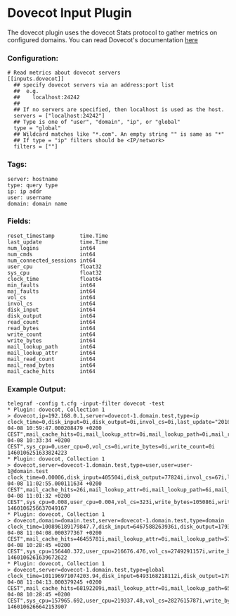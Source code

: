 # Dovecot Input Plugin

The dovecot plugin uses the dovecot Stats protocol to gather metrics on configured
domains. You can read Dovecot's documentation
[here](http://wiki2.dovecot.org/Statistics)


### Configuration:

```
# Read metrics about dovecot servers
[[inputs.dovecot]]
  ## specify dovecot servers via an address:port list
  ##  e.g.
  ##    localhost:24242
  ##
  ## If no servers are specified, then localhost is used as the host.
  servers = ["localhost:24242"]
  ## Type is one of "user", "domain", "ip", or "global"
  type = "global"
  ## Wildcard matches like "*.com". An empty string "" is same as "*"
  ## If type = "ip" filters should be <IP/network>
  filters = [""]
```


### Tags:
	server: hostname
	type: query type
	ip: ip addr
	user: username
	domain: domain name


### Fields:

	reset_timestamp        time.Time
	last_update            time.Time
	num_logins             int64
	num_cmds               int64
	num_connected_sessions int64
	user_cpu               float32
	sys_cpu                float32
	clock_time             float64
	min_faults             int64
	maj_faults             int64
	vol_cs                 int64
	invol_cs               int64
	disk_input             int64
	disk_output            int64
	read_count             int64
	read_bytes             int64
	write_count            int64
	write_bytes            int64
	mail_lookup_path       int64
	mail_lookup_attr       int64
	mail_read_count        int64
	mail_read_bytes        int64
	mail_cache_hits        int64


### Example Output:

```
telegraf -config t.cfg -input-filter dovecot -test
* Plugin: dovecot, Collection 1
> dovecot,ip=192.168.0.1,server=dovecot-1.domain.test,type=ip clock_time=0,disk_input=0i,disk_output=0i,invol_cs=0i,last_update="2016-04-08 10:59:47.000208479 +0200 CEST",mail_cache_hits=0i,mail_lookup_attr=0i,mail_lookup_path=0i,mail_read_bytes=0i,mail_read_count=0i,maj_faults=0i,min_faults=0i,num_cmds=12i,num_connected_sessions=0i,num_logins=6i,read_bytes=0i,read_count=0i,reset_timestamp="2016-04-08 10:33:34 +0200 CEST",sys_cpu=0,user_cpu=0,vol_cs=0i,write_bytes=0i,write_count=0i 1460106251633824223
* Plugin: dovecot, Collection 1
> dovecot,server=dovecot-1.domain.test,type=user,user=user-1@domain.test clock_time=0.00006,disk_input=405504i,disk_output=77824i,invol_cs=67i,last_update="2016-04-08 11:02:55.000111634 +0200 CEST",mail_cache_hits=26i,mail_lookup_attr=0i,mail_lookup_path=6i,mail_read_bytes=86233i,mail_read_count=5i,maj_faults=0i,min_faults=975i,num_cmds=41i,num_logins=3i,read_bytes=368833i,read_count=394i,reset_timestamp="2016-04-08 11:01:32 +0200 CEST",sys_cpu=0.008,user_cpu=0.004,vol_cs=323i,write_bytes=105086i,write_count=176i 1460106256637049167
* Plugin: dovecot, Collection 1
> dovecot,domain=domain.test,server=dovecot-1.domain.test,type=domain clock_time=100896189179847.7,disk_input=6467588263936i,disk_output=17933680439296i,invol_cs=1194808498i,last_update="2016-04-08 11:04:08.000377367 +0200 CEST",mail_cache_hits=46455781i,mail_lookup_attr=0i,mail_lookup_path=571490i,mail_read_bytes=79287033067i,mail_read_count=491243i,maj_faults=16992i,min_faults=1278442541i,num_cmds=606005i,num_connected_sessions=6597i,num_logins=166381i,read_bytes=30231409780721i,read_count=1624912080i,reset_timestamp="2016-04-08 10:28:45 +0200 CEST",sys_cpu=156440.372,user_cpu=216676.476,vol_cs=2749291157i,write_bytes=17097106707594i,write_count=944448998i 1460106261639672622
* Plugin: dovecot, Collection 1
> dovecot,server=dovecot-1.domain.test,type=global clock_time=101196971074203.94,disk_input=6493168218112i,disk_output=17978638815232i,invol_cs=1198855447i,last_update="2016-04-08 11:04:13.000379245 +0200 CEST",mail_cache_hits=68192209i,mail_lookup_attr=0i,mail_lookup_path=653861i,mail_read_bytes=86705151847i,mail_read_count=566125i,maj_faults=17208i,min_faults=1286179702i,num_cmds=917469i,num_connected_sessions=8896i,num_logins=174827i,read_bytes=30327690466186i,read_count=1772396430i,reset_timestamp="2016-04-08 10:28:45 +0200 CEST",sys_cpu=157965.692,user_cpu=219337.48,vol_cs=2827615787i,write_bytes=17150837661940i,write_count=992653220i 1460106266642153907
```